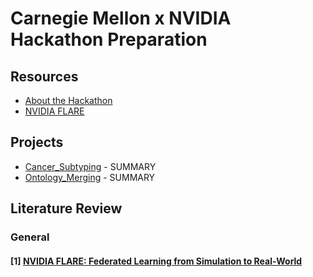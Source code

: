 # Carnegie Mellon x NVIDIA Hackathon Preparation

## Resources

- [About the Hackathon](https://guides.library.cmu.edu/hackathon)
- [NVIDIA FLARE](https://nvidia.github.io/NVFlare/)

## Projects

- [Cancer_Subtyping](./Cancer_Subtyping/README.md) - SUMMARY
- [Ontology_Merging](./Ontology_Merging/README.md) - SUMMARY

## Literature Review

### General

#### [1] [NVIDIA FLARE: Federated Learning from Simulation to Real-World](https://arxiv.org/abs/2210.13291)
